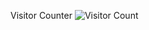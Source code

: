 <centre>Visitor Counter</centre>
<centre>![Visitor Count](https://profile-counter.glitch.me/Milvalen/count.svg)</centre>
